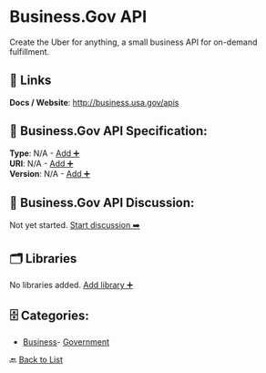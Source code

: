 # Business.Gov API

Create the Uber for anything, a small business API for on-demand fulfillment.

##  🔗 Links
**Docs / Website**: http://business.usa.gov/apis

## 🧬 Business.Gov API Specification:
**Type**: N/A - [Add ➕](https://github.com/apis-list/apis-list/edit/main/apis.yaml#L2382)  
**URI**: N/A - [Add ➕](https://github.com/apis-list/apis-list/edit/main/apis.yaml#L2382)  
**Version**: N/A - [Add ➕](https://github.com/apis-list/apis-list/edit/main/apis.yaml#L2382)

## 💬 Business.Gov API Discussion:
Not yet started. [Start discussion ➡️](https://github.com/apis-list/apis-list/discussions/new)

## 🗂️ Libraries

No libraries added. [Add library ➕](https://github.com/apis-list/apis-list/edit/main/apis.yaml#L2382)    


## 🗄️ Categories:
- [Business](https://github.com/apis-list/apis-list#business-)- [Government](https://github.com/apis-list/apis-list#government-)

🔙  [Back to List](https://github.com/apis-list/apis-list)
